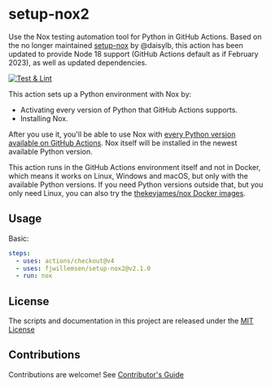 # setup-nox2

Use the Nox testing automation tool for Python in GitHub Actions.
Based on the no longer maintained [setup-nox](https://github.com/daisylb/setup-nox) by @daisylb, this action has been updated to provide Node 18 support (GitHub Actions default as if February 2023), as well as updated dependencies. 

[![Test & Lint](https://github.com/fjwillemsen/setup-nox2/actions/workflows/test.yml/badge.svg?branch=main)](https://github.com/fjwillemsen/setup-nox2/actions/workflows/test.yml)

This action sets up a Python environment with Nox by:

- Activating every version of Python that GitHub Actions supports.
- Installing Nox.

After you use it, you'll be able to use Nox with [every Python version available on GitHub Actions][actions-installed]. Nox itself will be installed in the newest available Python version.

This action runs in the GitHub Actions environment itself and not in Docker, which means it works on Linux, Windows and macOS, but only with the available Python versions. If you need Python versions outside that, but you only need Linux, you can also try the [thekevjames/nox Docker images][nox-docker].

[actions-installed]: https://github.com/actions/virtual-environments#available-environments
[nox-docker]: https://hub.docker.com/r/thekevjames/nox

## Usage

Basic:

```yaml
steps:
  - uses: actions/checkout@v4
  - uses: fjwillemsen/setup-nox2@v2.1.0
  - run: nox
```

## License

The scripts and documentation in this project are released under the [MIT License](LICENSE)

## Contributions

Contributions are welcome! See [Contributor's Guide](CONTRIBUTING.md)
